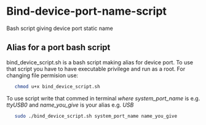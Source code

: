 # Bind-device-port-name-script
Bash script giving device port static name
## Alias for a port bash script
bind_device_script.sh is a bash script making alias for device port. To use that script you have to have executable privilege and run as a root. For changing file permision use: 
```bash
   chmod u+x bind_device_script.sh
```
To use script write that commed in terminal *where system_port_name* is e.g. *ttyUSB0* and *name_you_give* is your alias e.g. *USB* 
```bash
   sudo ./bind_device_script.sh system_port_name name_you_give
```
